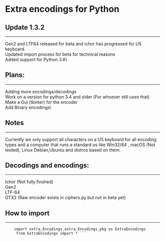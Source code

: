 # Extra encodings for Python 

## Update 1.3.2
----
Gen2 and LTF64 released for beta and ichor has progressed for US keyboard.\
Updated import process for beta for technical reasons\
Added support for Python 3.6\


## Plans:
----
Adding more encodings/decodings\
Work on a version for python 3.4 and older (For whoever still uses that)\
Make a Gui (tkinter) for the encoder\
Add Binary encodings\


## Notes
----
Currently we only support all characters on a US keyboard for all encoding types and a computer that runs a standard os like Win32/64 , macOS (Not tested), Linux Debian,Ubuntu and distros based on them.

## Decodings and encodings:
----
Ichor (Not fully finshed)\
Gen2\
LTF-64\
GTX2 (Raw encoder exists in ciphers.py but not in beta yet)

## How to import
----
```
    import extra_Encodings.extra_Encodings_pkg as ExtraEncodings
     from ExtraEncodings import * ```
 